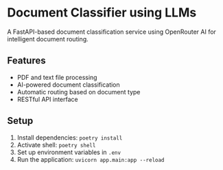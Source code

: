 # Document Classifier using LLMs

A FastAPI-based document classification service using OpenRouter AI for intelligent document routing.

## Features

- PDF and text file processing
- AI-powered document classification
- Automatic routing based on document type
- RESTful API interface

## Setup

1. Install dependencies: `poetry install`
2. Activate shell: `poetry shell`
3. Set up environment variables in `.env`
4. Run the application: `uvicorn app.main:app --reload`